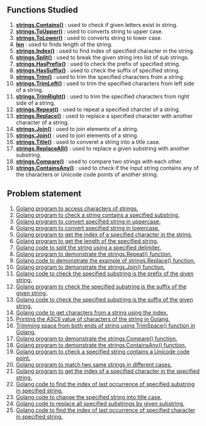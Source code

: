 <h2>Functions Studied</h2>
<ol>
    <li>
        <b><u>strings.Contains()</u></b> : used to check if given letters exist in string.
    </li>
    <li>
        <b><u>strings.ToUpper()</u></b> : used to converts string to upper case.
    </li>
    <li>
        <b><u>strings.ToLower()</u></b> : used to converts string to lower case.
    </li>
    <li>
        <b><u>len</u></b> : used to finds length of the string.
    </li>
    <li>
        <b><u>strings.Index()</u></b> : used to find index of specified character in the string.
    </li>
    <li>
        <b><u>strings.Split()</u></b> : used to break the given string into list of sub strings.
    </li>
    <li>
        <b><u>strings.HasPrefix()</u></b> : used to check the prefix of specified string.
    </li>
    <li>
        <b><u>strings.HasSuffix()</u></b> : used to check the suffix of specified string.
    </li>
    <li>
        <b><u>strings.Trim()</u></b> : used to trim the specified characters from a string.
    </li>
    <li>
        <b><u>strings.TrimLeft()</u></b> : used to trim the specified characters from left side of a string.
    </li>
    <li>
        <b><u>strings.TrimRight()</u></b> : used to trim the specified characters from right side of a string.
    </li>
    <li>
        <b><u>strings.Repeat()</u></b> : used to repeat a specified charcter of a string.
    </li>
    <li>
        <b><u>strings.Replace()</u></b> : used to replace a specified character with another character of a string.
    </li>
    <li>
        <b><u>strings.Join()</u></b> : used to join elements of a string.
    </li>
    <li>
        <b><u>strings.Join()</u></b> : used to join elements of a string.
    </li>
    <li>
        <b><u>strings.Title()</u></b> : used to converet a string into a title case.
    </li>
    <li>
        <b><u>strings.ReplaceAll()</u></b> : used to replace a given substring with another substring.
    </li>
    <li>
        <b><u>strings.Compare()</u></b> : used to compare two strings with each other.
    </li>
    <li>
        <b><u>strings.ContainsAny()</u></b> : used to check if the input string contains any of the characters or Unicode code points of another string.
    </li>
</ol>

<h2>Problem statement</h2>
<ol>
  <li>
      <a href="https://github.com/prasad-nimap/Golang/tree/main/Golang%20Problems/Strings/01Program/main.go">Golang program to access characters        of strings.</a>
  </li>
  <li>
      <a href="https://github.com/prasad-nimap/Golang/tree/main/Golang%20Problems/Strings/02Program/main.go">Golang program to check a string            contains a specified substring.</a>
  </li>
  <li>
    <a href="https://github.com/prasad-nimap/Golang/tree/main/Golang%20Problems/Strings/03Program/main.go">
      Golang program to convert specified string in uppercase.
    </a>
  </li>
  <li>
    <a href="https://github.com/prasad-nimap/Golang/tree/main/Golang%20Problems/Strings/04Program/main.go">
      Golang program to convert specified string in lowercase.
    </a>
  </li>
  <li>
    <a href="https://github.com/prasad-nimap/Golang/tree/main/Golang%20Problems/Strings/05Program/main.go">
      Golang program to get the index of a specified character in the string.
    </a>
  </li>
  <li>
    <a href="https://github.com/prasad-nimap/Golang/tree/main/Golang%20Problems/Strings/06Program/main.go">
      Golang program to get the length of the specified string.
    </a>
  </li>
  <li>
    <a href="https://github.com/prasad-nimap/Golang/tree/main/Golang%20Problems/Strings/07Program/main.go">
      Golang code to split the string using a specified delimiter.
    </a>
  </li>
  <li>
    <a href="https://github.com/prasad-nimap/Golang/tree/main/Golang%20Problems/Strings/08Program/main.go">
      Golang program to demonstrate the strings.Repeat() function.
    </a>
  </li>
  <li>
    <a href="https://github.com/prasad-nimap/Golang/tree/main/Golang%20Problems/Strings/09Program/main.go">
     Golang code to demonstrate the example of strings.Replace() function.
    </a>
  </li>
  <li>
    <a href="https://github.com/prasad-nimap/Golang/tree/main/Golang%20Problems/Strings/10Program/main.go">
     Golang program to demonstrate the strings.Join() function.
    </a>
  </li>
  <li>
    <a href="https://github.com/prasad-nimap/Golang/tree/main/Golang%20Problems/Strings/11Program/main.go">
     Golang code to check the specified substring is the prefix of the given string.
    </a>
  </li>
  <li>
    <a href="https://github.com/prasad-nimap/Golang/tree/main/Golang%20Problems/Strings/12Program/main.go">
     Golang program to check the specified substring is the suffix of the given string.
    </a>
  </li>
  <li>
    <a href="https://github.com/prasad-nimap/Golang/tree/main/Golang%20Problems/Strings/13Program/main.go">
     Golang code to check the specified substring is the suffix of the given string.
    </a>
  </li>
  <li>
    <a href="https://github.com/prasad-nimap/Golang/tree/main/Golang%20Problems/Strings/14Program/main.go">
     Golang code to get characters from a string using the index.
    </a>
  </li>
  <li>
    <a href="https://github.com/prasad-nimap/Golang/tree/main/Golang%20Problems/Strings/15Program/main.go">
     Printing the ASCII value of characters of the string in Golang.
    </a>
  </li>
  <li>
    <a href="https://github.com/prasad-nimap/Golang/tree/main/Golang%20Problems/Strings/16Program/main.go">
     Trimming space from both ends of string using TrimSpace() function in Golang.
    </a>
  </li>
  <li>
    <a href="https://github.com/prasad-nimap/Golang/tree/main/Golang%20Problems/Strings/17Program/main.go">
     Golang program to demonstrate the strings.Compare() function.
    </a>
  </li>
  <li>
    <a href="https://github.com/prasad-nimap/Golang/tree/main/Golang%20Problems/Strings/18Program/main.go">
     Golang program to demonstrate the strings.ContainsAny() function.
    </a>
  </li>
  <li>
    <a href="https://github.com/prasad-nimap/Golang/tree/main/Golang%20Problems/Strings/19Program/main.go">
     Golang program to check a specified string contains a Unicode code point.
    </a>
  </li>
  <li>
    <a href="https://github.com/prasad-nimap/Golang/tree/main/Golang%20Problems/Strings/20Program/main.go">
     Golang program to match two same strings in different cases.
    </a>
  </li>
  <li>
    <a href="https://github.com/prasad-nimap/Golang/tree/main/Golang%20Problems/Strings/21Program/main.go">
     Golang program to get the index of a specified character in the specified string.
    </a>
  </li>
  <li>
    <a href="https://github.com/prasad-nimap/Golang/tree/main/Golang%20Problems/Strings/22Program/main.go">
     Golang code to find the index of last occurrence of specified substring in specified string.
    </a>
  </li>
  <li>
    <a href="https://github.com/prasad-nimap/Golang/tree/main/Golang%20Problems/Strings/23Program/main.go">
     Golang code to change the specified string into title case.
    </a>
  </li>
  <li>
    <a href="https://github.com/prasad-nimap/Golang/tree/main/Golang%20Problems/Strings/24Program/main.go">
     Golang code to replace all specified substrings by given substring.
    </a>
  </li>
  <li>
    <a href="https://github.com/prasad-nimap/Golang/tree/main/Golang%20Problems/Strings/25Program/main.go">
     Golang code to find the index of last occurrence of specified character in specified string.
    </a>
  </li>
</ol>
